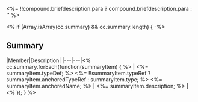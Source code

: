 <%= !!compound.briefdescription.para ? compound.briefdescription.para : '' %>

<% if (Array.isArray(cc.summary) && cc.summary.length) { -%>
## Summary

|Member|Description|
|---|---|<%  
    cc.summary.forEach(function(summaryItem) {
        %>
| <%= summaryItem.typeDef; %> <%= !!summaryItem.typeRef ? summaryItem.anchoredTypeRef : summaryItem.type; %> <%= summaryItem.anchoredName; %> | <%= summaryItem.description; %> |<%
    }); 
} %>
